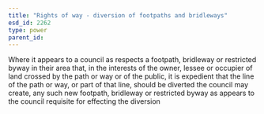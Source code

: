 ```yaml
---
title: "Rights of way - diversion of footpaths and bridleways"
esd_id: 2262
type: power
parent_id:  
---
```


Where it appears to a council as respects a footpath, bridleway or restricted byway in their area that, in the interests of the owner, lessee or occupier of land crossed by the path or way or of the public, it is expedient that the line of the path or way, or part of that line, should be diverted the council may create, any such new footpath, bridleway or restricted byway as appears to the council requisite for effecting the diversion

